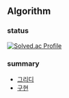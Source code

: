 ## Algorithm

### status

[![Solved.ac Profile](http://mazassumnida.wtf/api/generate_badge?boj=bugpiggs)](https://solved.ac/bugpiggs)

### summary
- [그리디](./greedy.md)
- [구현](./impl.md)
